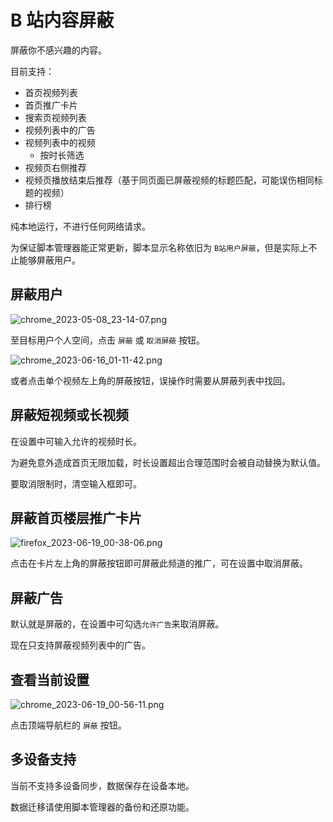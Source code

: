 # B 站内容屏蔽

屏蔽你不感兴趣的内容。

目前支持：

- 首页视频列表
- 首页推广卡片
- 搜索页视频列表
- 视频列表中的广告
- 视频列表中的视频
  - 按时长筛选
- 视频页右侧推荐
- 视频页播放结束后推荐（基于同页面已屏蔽视频的标题匹配，可能误伤相同标题的视频）
- 排行榜

纯本地运行，不进行任何网络请求。

为保证脚本管理器能正常更新，脚本显示名称依旧为 `B站用户屏蔽`，但是实际上不止能够屏蔽用户。

## 屏蔽用户

![chrome_2023-05-08_23-14-07.png](https://cdn.jsdelivr.net/gh/NateScarlet/user-scripts@master/src/bilibili.com/img/chrome_2023-05-08_23-14-07.png)

至目标用户个人空间，点击 `屏蔽` 或 `取消屏蔽` 按钮。

![chrome_2023-06-16_01-11-42.png](https://cdn.jsdelivr.net/gh/NateScarlet/user-scripts@master/src/bilibili.com/img/chrome_2023-06-16_01-11-42.png)

或者点击单个视频左上角的屏蔽按钮，误操作时需要从屏蔽列表中找回。

## 屏蔽短视频或长视频

在设置中可输入允许的视频时长。

为避免意外造成首页无限加载，时长设置超出合理范围时会被自动替换为默认值。

要取消限制时，清空输入框即可。

## 屏蔽首页楼层推广卡片

![firefox_2023-06-19_00-38-06.png](https://cdn.jsdelivr.net/gh/NateScarlet/user-scripts@master/src/bilibili.com/img/firefox_2023-06-19_00-38-06.png)

点击在卡片左上角的屏蔽按钮即可屏蔽此频道的推广，可在设置中取消屏蔽。

## 屏蔽广告

默认就是屏蔽的，在设置中可勾选`允许广告`来取消屏蔽。

现在只支持屏蔽视频列表中的广告。

## 查看当前设置

![chrome_2023-06-19_00-56-11.png](https://cdn.jsdelivr.net/gh/NateScarlet/user-scripts@master/src/bilibili.com/img/chrome_2023-06-19_00-56-11.png)

点击顶端导航栏的 `屏蔽` 按钮。

## 多设备支持

当前不支持多设备同步，数据保存在设备本地。

数据迁移请使用脚本管理器的备份和还原功能。
